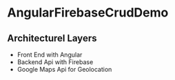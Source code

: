# AngularFirebaseCrudDemo

## Architecturel Layers ##
* Front End with Angular
* Backend Api with Firebase
* Google Maps Api for Geolocation

